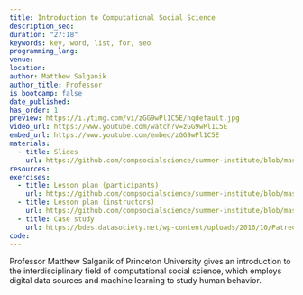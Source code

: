 ```yaml
---
title: Introduction to Computational Social Science
description_seo:
duration: "27:18"
keywords: key, word, list, for, seo
programming_lang:
venue:
location:
author: Matthew Salganik
author_title: Professor
is_bootcamp: false
date_published:
has_order: 1
preview: https://i.ytimg.com/vi/zGG9wPl1C5E/hqdefault.jpg
video_url: https://www.youtube.com/watch?v=zGG9wPl1C5E
embed_url: https://www.youtube.com/embed/zGG9wPl1C5E
materials:
  - title: Slides
    url: https://github.com/compsocialscience/summer-institute/blob/master/2020/materials/day1-intro-ethics/02-intro-computational-social-science.pdf
resources:
exercises:
  - title: Lesson plan (participants)
    url: https://github.com/compsocialscience/summer-institute/blob/master/2021/materials/day1-intro-ethics/activity/lesson_plan_ethics_participant.md
  - title: Lesson plan (instructors)
    url: https://github.com/compsocialscience/summer-institute/blob/master/2021/materials/day1-intro-ethics/activity/lesson_plan_ethics_instructor.md
  - title: Case study
    url: https://bdes.datasociety.net/wp-content/uploads/2016/10/Patreon-Case-Study.pdf
code:
---
```


Professor Matthew Salganik of Princeton University gives an introduction to the interdisciplinary field of computational social science, which employs digital data sources and machine learning to study human behavior.
